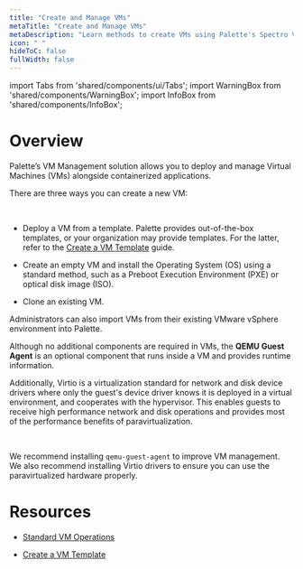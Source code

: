 ```yaml
---
title: "Create and Manage VMs"
metaTitle: "Create and Manage VMs"
metaDescription: "Learn methods to create VMs using Palette's Spectro VM Dashboard."
icon: " "
hideToC: false
fullWidth: false
---
```


import Tabs from 'shared/components/ui/Tabs';
import WarningBox from 'shared/components/WarningBox';
import InfoBox from 'shared/components/InfoBox';


# Overview

Palette’s VM Management solution allows you to deploy and manage Virtual Machines (VMs) alongside containerized applications.


There are three ways you can create a new VM:


<br />

- Deploy a VM from a template. Palette provides out-of-the-box templates, or your organization may provide templates. For the latter, refer to the [Create a VM Template](/vm-management/create-manage-vm/create-vm-template) guide.


- Create an empty VM and install the Operating System (OS) using a standard method, such as a Preboot Execution Environment (PXE) or optical disk image (ISO).


- Clone an existing VM.

Administrators can also import VMs from their existing VMware vSphere environment into Palette.

Although no additional components are required in VMs, the **QEMU Guest Agent** is an optional component that runs inside a VM and provides runtime information. 

Additionally, Virtio is a virtualization standard for network and disk device drivers where only the guest's device driver knows it is deployed in a virtual environment, and cooperates with the hypervisor. This enables guests to receive high performance network and disk operations and provides most of the performance benefits of paravirtualization.

<br />

<WarningBox>

We recommend installing ``qemu-guest-agent`` to improve VM management. We also recommend installing Virtio drivers to ensure you can use the paravirtualized hardware properly.

</WarningBox>



# Resources

- [Standard VM Operations](/vm-management/create-manage-vm/standard-vm-operations)


- [Create a VM Template](/vm-management/create-manage-vm/create-vm-template)


<br />


<br />

<br />


<br />

<br />


